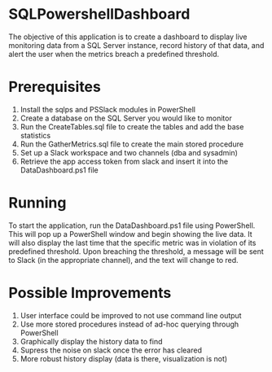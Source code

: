 # SQLPowershellDashboard
The objective of this application is to create a dashboard to display live monitoring data from a SQL Server instance, record history of that data, and alert the user when the metrics breach a predefined threshold.
# Prerequisites
1. Install the sqlps and PSSlack modules in PowerShell
2. Create a database on the SQL Server you would like to monitor
3. Run the CreateTables.sql file to create the tables and add the base statistics
4. Run the GatherMetrics.sql file to create the main stored procedure
5. Set up a Slack workspace and two channels (dba and sysadmin)
6. Retrieve the app access token from slack and insert it into the DataDashboard.ps1 file
# Running
To start the application, run the DataDashboard.ps1 file using PowerShell. This will pop up a PowerShell window and begin showing the live data. It will also display the last time that the specific metric was in violation of its predefined threshold. Upon breaching the threshold, a message will be sent to Slack (in the appropriate channel), and the text will change to red. 
# Possible Improvements
1. User interface could be improved to not use command line output
2. Use more stored procedures instead of ad-hoc querying through PowerShell
3. Graphically display the history data to find 
4. Supress the noise on slack once the error has cleared
5. More robust history display (data is there, visualization is not)
